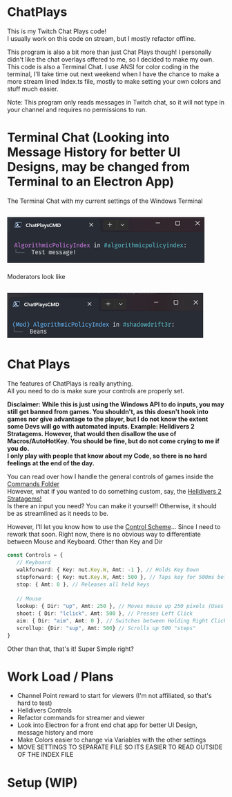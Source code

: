 # ChatPlays
 This is my Twitch Chat Plays code!  
 I usually work on this code on stream, but I mostly refactor offline.

 This program is also a bit more than just Chat Plays though! I personally didn't like the chat overlays offered to me, so I decided to make my own. This code is also a Terminal Chat. I use ANSI for color coding in the terminal, I'll take time out next weekend when I have the chance to make a more stream lined Index.ts file, mostly to make setting your own colors and stuff much easier.

 Note: This program only reads messages in Twitch chat, so it will not type in your channel and requires no permissions to run.

# Terminal Chat (Looking into Message History for better UI Designs, may be changed from Terminal to an Electron App)
 The Terminal Chat with my current settings of the Windows Terminal 
 
 ![chat](chat.png)
 ---
 Moderators look like  
 
 ![mods](mods.png)
 ---

# Chat Plays
 The features of ChatPlays is really anything.  
 All you need to do is make sure your controls are properly set. 

 **Disclaimer: While this is just using the Windows API to do inputs, you may still get banned from games. You shouldn't, as this doesn't hook into games nor give advantage to the player, but I do not know the extent some Devs will go with automated inputs. Example: Helldivers 2 Stratagems. However, that would then disallow the use of Macros/AutoHotKey. You should be fine, but do not come crying to me if you do.**  
 **I only play with people that know about my Code, so there is no hard feelings at the end of the day.**

 You can read over how I handle the general controls of games inside the [Commands Folder](src/commands/)  
 However, what if you wanted to do something custom, say, the [Helldivers 2 Stratagems!](src/commands/Helldivers2.ts)  
 Is there an input you need? You can make it yourself! Otherwise, it should be as streamlined as it needs to be.

 However, I'll let you know how to use the [Control Scheme](src/ControlHandler.ts)... Since I need to rework that soon.
 Right now, there is no obvious way to differentiate between Mouse and Keyboard. Other than Key and Dir

 ```ts
 const Controls = {
	// Keyboard
	walkforward: { Key: nut.Key.W, Amt: -1 }, // Holds Key Down
	stepforward: { Key: nut.Key.W, Amt: 500 }, // Taps key for 500ms before releasing
	stop: { Amt: 0 }, // Releases all held keys

	// Mouse
	lookup: { Dir: "up", Amt: 250 }, // Moves mouse up 250 pixels (Uses Python, because nut.js/robot.js had positioning issues at the time of creation of this project.)
	shoot: { Dir: "lclick", Amt: 500 }, // Presses Left Click
	aim: { Dir: "aim", Amt: 0 }, // Switches between Holding Right Click and releasing
	scrollup: {Dir: "sup", Amt: 500} // Scrolls up 500 "steps"
 }
 ```

 Other than that, that's it! Super Simple right?

# Work Load / Plans
 - Channel Point reward to start for viewers (I'm not affiliated, so that's hard to test)
 - Helldivers Controls
 - Refactor commands for streamer and viewer
 - Look into Electron for a front end chat app for better UI Design, message history and more
 - Make Colors easier to change via Variables with the other settings
 - MOVE SETTINGS TO SEPARATE FILE SO ITS EASIER TO READ OUTSIDE OF THE INDEX FILE
 

# Setup (WIP)